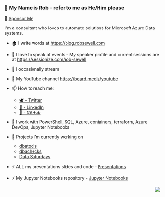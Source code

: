 ### 👋 My Name is Rob - refer to me as He/Him please 

:revolving_hearts: [Sponsor Me](https://github.com/sponsors/sqldbawithabeard)  

I'm a consultant who loves to automate solutions for Microsoft Azure Data systems.

- 🏠 I write words at https://blog.robsewell.com
- 🎤 I love to speak at events - My speaker profile and current sessions are at https://sessionize.com/rob-sewell
- 🎤 I occasionally stream 
- 🎤 My YouTube channel https://beard.media/youtube

- 📫 How to reach me:
  - [🕊 - Twitter](https://twitter.com/sqldbawithbeard/)
  - [🏢 - LinkedIn](https://www.linkedin.com/in/robsewellsqldba/)
  - [🦑 - GitHub](https://github.com/sqldbawithbeard)

- 🌱 I work with PowerShell, SQL, Azure, containers, terraform, Azure DevOps, Jupyter Notebooks
- 🔭 Projects I’m currently working on 
  - [dbatools](https://github.com/sqlcollaborative/dbatools)
  - [dbachecks](https://github.com/sqlcollaborative/dbachecks)
  - [Data Saturdays](https://github.com/sqlcollaborative/DataSaturdays)
- ⚡ ALL my presentations slides and code - [Presentations](https://github.com/SQLDBAWithABeard/Presentations)
- ⚡ My Jupyter Notebooks repository - [Jupyter Notebooks ](https://github.com/SQLDBAWithABeard/JupyterNotebooks)

<p align='right'><img src="https://visitor-badge.glitch.me/badge?page_id=sqldbawithabeard.visitor-badge"></p>
